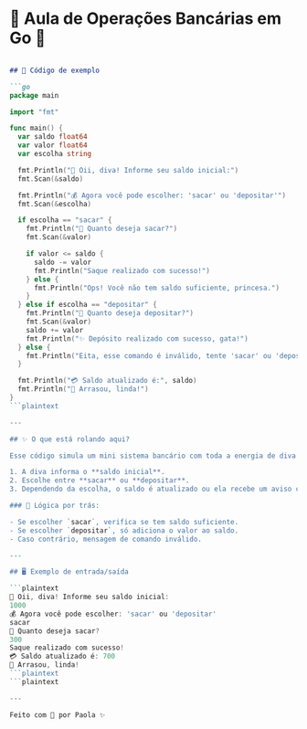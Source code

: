 
# 💖 Aula de Operações Bancárias em Go 💖

```md

## 🌟 Código de exemplo

```go
package main

import "fmt"

func main() {
  var saldo float64
  var valor float64
  var escolha string

  fmt.Println("🎀 Oii, diva! Informe seu saldo inicial:")
  fmt.Scan(&saldo)

  fmt.Println("💰 Agora você pode escolher: 'sacar' ou 'depositar'")
  fmt.Scan(&escolha)

  if escolha == "sacar" {
    fmt.Println("👜 Quanto deseja sacar?")
    fmt.Scan(&valor)

    if valor <= saldo {
      saldo -= valor
      fmt.Println("Saque realizado com sucesso!")
    } else {
      fmt.Println("Ops! Você não tem saldo suficiente, princesa.")
    }
  } else if escolha == "depositar" {
    fmt.Println("💸 Quanto deseja depositar?")
    fmt.Scan(&valor)
    saldo += valor
    fmt.Println("✨ Depósito realizado com sucesso, gata!")
  } else {
    fmt.Println("Eita, esse comando é inválido, tente 'sacar' ou 'depositar'.")
  }

  fmt.Println("💳 Saldo atualizado é:", saldo)
  fmt.Println("💋 Arrasou, linda!")
}
```plaintext

---

## ✨ O que está rolando aqui?

Esse código simula um mini sistema bancário com toda a energia de diva 💅

1. A diva informa o **saldo inicial**.
2. Escolhe entre **sacar** ou **depositar**.
3. Dependendo da escolha, o saldo é atualizado ou ela recebe um aviso caso algo esteja errado.

### 🧠 Lógica por trás:

- Se escolher `sacar`, verifica se tem saldo suficiente.
- Se escolher `depositar`, só adiciona o valor ao saldo.
- Caso contrário, mensagem de comando inválido.

---

## 🖥️ Exemplo de entrada/saída

```plaintext
🎀 Oii, diva! Informe seu saldo inicial:
1000
💰 Agora você pode escolher: 'sacar' ou 'depositar'
sacar
👜 Quanto deseja sacar?
300
Saque realizado com sucesso!
💳 Saldo atualizado é: 700
💋 Arrasou, linda!
```plaintext
```plaintext

---

Feito com 💖 por Paola ✨
```
